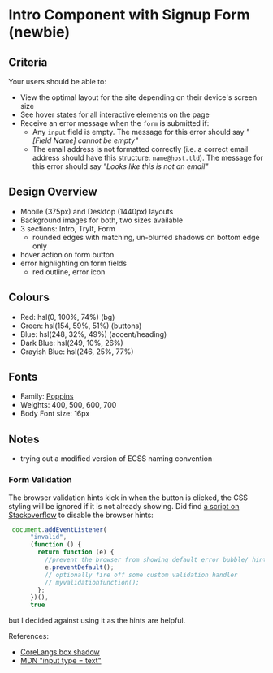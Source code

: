 # Intro Component with Signup Form (newbie)

## Criteria

Your users should be able to:

- View the optimal layout for the site depending on their device's screen size
- See hover states for all interactive elements on the page
- Receive an error message when the `form` is submitted if:
  - Any `input` field is empty. The message for this error should say _"[Field
    Name] cannot be empty"_
  - The email address is not formatted correctly (i.e. a correct email address
    should have this structure: `name@host.tld`). The message for this error
    should say _"Looks like this is not an email"_

## Design Overview

- Mobile (375px) and Desktop (1440px) layouts
- Background images for both, two sizes available
- 3 sections: Intro, TryIt, Form
  - rounded edges with matching, un-blurred shadows on bottom edge only
- hover action on form button
- error highlighting on form fields
  - red outline, error icon

## Colours

- Red: hsl(0, 100%, 74%) (bg)
- Green: hsl(154, 59%, 51%) (buttons)
- Blue: hsl(248, 32%, 49%) (accent/heading)
- Dark Blue: hsl(249, 10%, 26%)
- Grayish Blue: hsl(246, 25%, 77%)

## Fonts

- Family: [Poppins](https://fonts.google.com/specimen/Poppins)
- Weights: 400, 500, 600, 700
- Body Font size: 16px

## Notes

- trying out a modified version of ECSS naming convention

### Form Validation

The browser validation hints kick in when the button is clicked, the CSS styling
will be ignored if it is not already showing. Did find
[a script on Stackoverflow](https://stackoverflow.com/questions/5478800/override-css-for-html5-form-validation-required-popup)
to disable the browser hints:

```javascript
 document.addEventListener(
      "invalid",
      (function () {
        return function (e) {
          //prevent the browser from showing default error bubble/ hint
          e.preventDefault();
          // optionally fire off some custom validation handler
          // myvalidationfunction();
        };
      })(),
      true
```

but I decided against using it as the hints are helpful.

References:

- [CoreLangs box shadow](http://www.corelangs.com/css/box/shadow.html)
- [MDN "input type = text"](https://developer.mozilla.org/en-US/docs/Web/HTML/Element/input/text)
